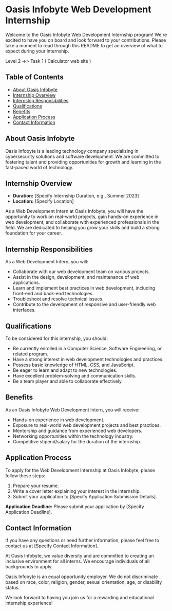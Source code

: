
# Oasis Infobyte Web Development Internship

Welcome to the Oasis Infobyte Web Development Internship program! We're excited to have you on board and look forward to your contributions. Please take a moment to read through this README to get an overview of what to expect during your internship.

Level 2 ->> Task 1 ( Calculator web site )


## Table of Contents
- [About Oasis Infobyte](#about-oasis-infobyte)
- [Internship Overview](#internship-overview)
- [Internship Responsibilities](#internship-responsibilities)
- [Qualifications](#qualifications)
- [Benefits](#benefits)
- [Application Process](#application-process)
- [Contact Information](#contact-information)

## About Oasis Infobyte
Oasis Infobyte is a leading technology company specializing in cybersecurity solutions and software development. We are committed to fostering talent and providing opportunities for growth and learning in the fast-paced world of technology.

## Internship Overview
- **Duration:** [Specify Internship Duration, e.g., Summer 2023]
- **Location:** [Specify Location]

As a Web Development Intern at Oasis Infobyte, you will have the opportunity to work on real-world projects, gain hands-on experience in web development, and collaborate with experienced professionals in the field. We are dedicated to helping you grow your skills and build a strong foundation for your career.

## Internship Responsibilities
As a Web Development Intern, you will:
- Collaborate with our web development team on various projects.
- Assist in the design, development, and maintenance of web applications.
- Learn and implement best practices in web development, including front-end and back-end technologies.
- Troubleshoot and resolve technical issues.
- Contribute to the development of responsive and user-friendly web interfaces.

## Qualifications
To be considered for this internship, you should:
- Be currently enrolled in a Computer Science, Software Engineering, or related program.
- Have a strong interest in web development technologies and practices.
- Possess basic knowledge of HTML, CSS, and JavaScript.
- Be eager to learn and adapt to new technologies.
- Have excellent problem-solving and communication skills.
- Be a team player and able to collaborate effectively.

## Benefits
As an Oasis Infobyte Web Development Intern, you will receive:
- Hands-on experience in web development.
- Exposure to real-world web development projects and best practices.
- Mentorship and guidance from experienced web developers.
- Networking opportunities within the technology industry.
- Competitive stipend/salary for the duration of the internship.

## Application Process
To apply for the Web Development Internship at Oasis Infobyte, please follow these steps:
1. Prepare your resume.
2. Write a cover letter explaining your interest in the internship.
3. Submit your application to [Specify Application Submission Details].

**Application Deadline:** Please submit your application by [Specify Application Deadline].

## Contact Information
If you have any questions or need further information, please feel free to contact us at [Specify Contact Information].

At Oasis Infobyte, we value diversity and are committed to creating an inclusive environment for all interns. We encourage individuals of all backgrounds to apply.

Oasis Infobyte is an equal opportunity employer. We do not discriminate based on race, color, religion, gender, sexual orientation, age, or disability status.

We look forward to having you join us for a rewarding and educational internship experience!

